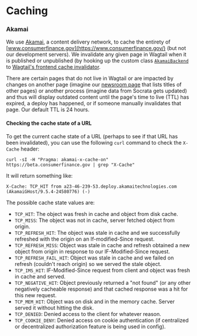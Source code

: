 # Caching

### Akamai

We use [Akamai](https://www.akamai.com/), a content delivery network, to cache the entirety of [www.consumerfinance.gov](https://www.consumerfinance.gov/) (but not our development servers). We invalidate any given page in Wagtail when it is published or unpublished (by hooking up the custom class [`AkamaiBackend`](https://github.com/cfpb/consumerfinance.gov/blob/main/cfgov/cdntools/backends.py) to [Wagtail's frontend cache invalidator](http://docs.wagtail.io/en/v2.0.1/reference/contrib/frontendcache.html).

There are certain pages that do not live in Wagtail or are impacted by changes on another page (imagine our [newsroom page](https://www.consumerfinance.gov/about-us/newsroom/) that lists titles of other pages) or another process (imagine data from Socrata gets updated) and thus will display outdated content until the page's time to live (TTL) has expired, a deploy has happened, or if someone manually invalidates that page. Our default TTL is 24 hours.

#### Checking the cache state of a URL

To get the current cache state of a URL (perhaps to see if that URL has been invalidated), you can use the following `curl` command to check the `X-Cache` header:

```shell
curl -sI -H "Pragma: akamai-x-cache-on" https://beta.consumerfinance.gov | grep "X-Cache"
```

It will return something like:

```
X-Cache: TCP_HIT from a23-46-239-53.deploy.akamaitechnologies.com (AkamaiGHost/9.5.4-24580776) (-)
```

The possible cache state values are:

- `TCP_HIT`: The object was fresh in cache and object from disk cache.
- `TCP_MISS`: The object was not in cache, server fetched object from origin.
- `TCP_REFRESH_HIT`: The object was stale in cache and we successfully refreshed with the origin on an If-modified-Since request.
- `TCP_REFRESH_MISS`: Object was stale in cache and refresh obtained a new object from origin in response to our IF-Modified-Since request.
- `TCP_REFRESH_FAIL_HIT`: Object was stale in cache and we failed on refresh (couldn't reach origin) so we served the stale object.
- `TCP_IMS_HIT`: IF-Modified-Since request from client and object was fresh in cache and served.
- `TCP_NEGATIVE_HIT`: Object previously returned a "not found" (or any other negatively cacheable response) and that cached response was a hit for this new request.
- `TCP_MEM_HIT`: Object was on disk and in the memory cache. Server served it without hitting the disk.
- `TCP_DENIED`: Denied access to the client for whatever reason.
- `TCP_COOKIE_DENY`: Denied access on cookie authentication (if centralized or decentralized authorization feature is being used in config).
